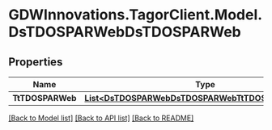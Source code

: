 # GDWInnovations.TagorClient.Model.DsTDOSPARWebDsTDOSPARWeb

## Properties

Name | Type | Description | Notes
------------ | ------------- | ------------- | -------------
**TtTDOSPARWeb** | [**List&lt;DsTDOSPARWebDsTDOSPARWebTtTDOSPARWebInner&gt;**](DsTDOSPARWebDsTDOSPARWebTtTDOSPARWebInner.md) |  | [optional] 

[[Back to Model list]](../README.md#documentation-for-models) [[Back to API list]](../README.md#documentation-for-api-endpoints) [[Back to README]](../README.md)

